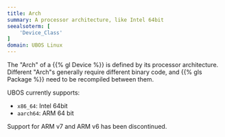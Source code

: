 ```yaml
---
title: Arch
summary: A processor architecture, like Intel 64bit
seealsoterm: [
    'Device_Class'
]
domain: UBOS Linux
---
```


The "Arch" of a {{% gl Device %}} is defined by its processor architecture.
Different "Arch"s generally require different binary code, and {{% gls Package %}}
need to be recompiled between them.

UBOS currently supports:

* ``x86_64``: Intel 64bit
* ``aarch64``: ARM 64 bit

Support for ARM v7 and ARM v6 has been discontinued.
